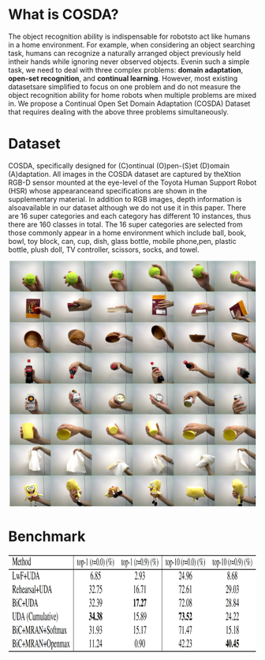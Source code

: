 # What is COSDA?

The object recognition ability is indispensable for robotsto act like humans in a home environment. For example, when considering an object searching task, humans can recognize a naturally arranged object previously held intheir hands while ignoring never observed objects. Evenin such a simple task, we need to deal with three complex problems: **domain adaptation**, **open-set recognition**, and **continual learning**. However, most existing datasetsare simplified to focus on one problem and do not measure the object recognition ability for home robots when multiple problems are mixed in. We propose a Continual Open Set Domain Adaptation (COSDA) Dataset that requires dealing with the above three problems simultaneously. 



# Dataset
COSDA, specifically designed for (C)ontinual (O)pen-(S)et (D)omain (A)daptation. All images in the COSDA dataset are captured by theXtion RGB-D sensor mounted at the eye-level of the Toyota Human Support Robot (HSR) whose appearanceand specifications are shown in the supplementary material. In addition to RGB images, depth information is alsoavailable in our dataset although we do not use it in this paper. There are 16 super categories and each category has different 10 instances, thus there are  160 classes in total. The 16 super categories are selected from those commonly appear in a home environment which include ball, book, bowl, toy block, can, cup, dish, glass bottle, mobile phone,pen, plastic bottle, plush doll, TV controller, scissors, socks, and towel. 
<div style="text-align:center">
<img src="../cosda/image/example.png" alt="" width="500" height="500"/>
</div>

# Benchmark
<div style="text-align:center">
<img src="../cosda/image/benchmark.png" alt="" width="700" height="200"/>
</div>
